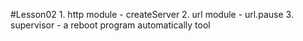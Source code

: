 #Lesson02
    1. http module - createServer
    2. url module - url.pause
    3. supervisor - a reboot program automatically tool

